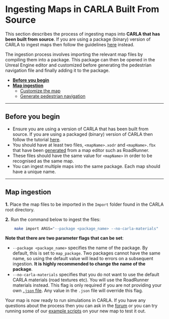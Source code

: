 # Ingesting Maps in CARLA Built From Source

This section describes the process of ingesting maps into __CARLA that has been built from source__. If you are using a package (binary) version of CARLA to ingest maps then follow the guidelines [here][package_ingest] instead.

The ingestion process involves importing the relevant map files by compiling them into a package. This package can then be opened in the Unreal Engine editor and customized before generating the pedestrian navigation file and finally adding it to the package. 

[package_ingest]: tuto_M_add_map_package.md

- [__Before you begin__](#before-you-begin)
- [__Map ingestion__](#map-ingestion)
    - [Customize the map](#customize-the-map)
    - [Generate pedestrian navigation](#generate-pedestrian-navigation)

---

## Before you begin

- Ensure you are using a version of CARLA that has been built from source. If you are using a packaged (binary) version of CARLA then follow the tutorial [here][import_map_package].
- You should have at least two files, `<mapName>.xodr` and `<mapName>.fbx` that have been [generated][rr_generate_map] from a map editor such as RoadRunner. 
- These files should have the same value for `<mapName>` in order to be recognised as the same map.
- You can ingest multiple maps into the same package. Each map should have a unique name.

[import_map_package]: tuto_M_add_map_package.md
[rr_generate_map]: tuto_M_generate_map.md

---
## Map ingestion

__1.__ Place the map files to be imported in the `Import` folder found in the CARLA root directory.

__2.__ Run the command below to ingest the files:

```sh
    make import ARGS="--package <package_name> --no-carla-materials"
```

__Note that there are two parameter flags that can be set__:

- `--package <package_name>` specifies the name of the package. By default, this is set to `map_package`. Two packages cannot have the same name, so using the default value will lead to errors on a subsequent ingestion. __It is highly recommended to change the name of the package__. 
- `--no-carla-materials` specifies that you do not want to use the default CARLA materials (road textures etc). You will use the RoadRunner materials instead. This flag is only required if you are not providing your own [`.json` file](tuto_M_custom_map_overview.md#ingest-the-map-in-carla). Any value in the `.json` file will override this flag.




Your map is now ready to run simulations in CARLA. If you have any questions about the process then you can ask in the [forum](https://forum.carla.org/) or you can try running some of our [example scripts](https://github.com/carla-simulator/carla/tree/master/PythonAPI/examples) on your new map to test it out.